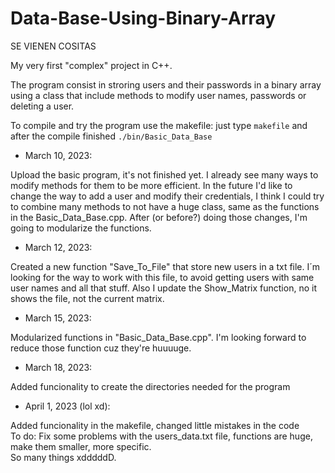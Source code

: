 # Data-Base-Using-Binary-Array

SE VIENEN COSITAS

My very first "complex" project in C++.

The program consist in stroring users and their passwords in a binary array using a class that include methods to modify user names, passwords or deleting a user. 

To compile and try the program use the makefile: just type `makefile` and after the compile finished `./bin/Basic_Data_Base`

- March 10, 2023:

Upload the basic program, it's not finished yet. I already see many ways to modify methods for them to be more efficient. In the future I'd like to change the way to add a user and modify their credentials, I think I could try to combine many methods to not have a huge class, same as the functions in the Basic_Data_Base.cpp. After (or before?) doing those changes, I'm going to modularize the functions. 

- March 12, 2023:

Created a new function "Save_To_File" that store new users in a txt file. I´m looking for the way to work with this 
file, to avoid getting users with same user names and all that stuff. Also I update the Show_Matrix function, no it 
shows the file, not the current matrix.

- March 15, 2023:

Modularized functions in "Basic_Data_Base.cpp". I'm looking forward to reduce those function cuz they're huuuuge.

- March 18, 2023:

Added funcionality to create the directories needed for the program

- April 1, 2023 (lol xd):

Added funcionality in the makefile, changed little mistakes in the code  
To do: Fix some problems with the users_data.txt file, functions are huge, make them smaller, more specific.  
So many things xdddddD.
